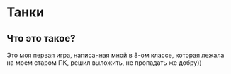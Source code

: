 # Танки

## Что это такое?
Это моя первая игра, написанная мной в 8-ом классе, которая лежала на моем старом ПК, решил выложить,
не пропадать же добру))
